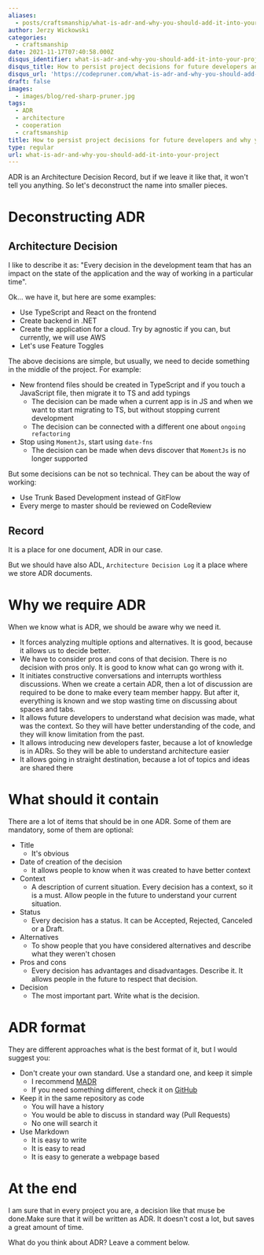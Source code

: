 ```yaml
---
aliases:
  - posts/craftsmanship/what-is-adr-and-why-you-should-add-it-into-your-project
author: Jerzy Wickowski
categories:
  - craftsmanship
date: 2021-11-17T07:40:58.000Z
disqus_identifier: what-is-adr-and-why-you-should-add-it-into-your-project
disqus_title: How to persist project decisions for future developers and why you should add ADR to your project?
disqus_url: 'https://codepruner.com/what-is-adr-and-why-you-should-add-it-into-your-project'
draft: false
images:
  - images/blog/red-sharp-pruner.jpg
tags:
  - ADR
  - architecture
  - cooperation
  - craftsmanship
title: How to persist project decisions for future developers and why you should add ADR to your project?
type: regular
url: what-is-adr-and-why-you-should-add-it-into-your-project
---
```


ADR is an Architecture Decision Record, but if we leave it like that, it won't tell you anything. So let's deconstruct the name into smaller pieces.  

# Deconstructing ADR

## Architecture Decision
I like to describe it as: "Every decision in the development team that has an impact on the state of the application and the way of working in a particular time". 

Ok... we have it, but here are some examples:
- Use TypeScript and React on the frontend
- Create backend in .NET
- Create the application for a cloud. Try by agnostic if you can, but currently, we will use AWS
- Let's use Feature Toggles

The above decisions are simple, but usually, we need to decide something in the middle of the project. For example:
- New frontend files should be created in TypeScript and if you touch a JavaScript file, then migrate it to TS and add typings
  - The decision can be made when a current app is in JS and when we want to start migrating to TS, but without stopping current development
  - The decision can be connected with a different one about `ongoing refactoring`
- Stop using `MomentJs`, start using `date-fns`
  - The decision can be made when devs discover that `MomentJs` is no longer supported

But some decisions can be not so technical. They can be about the way of working:
- Use Trunk Based Development instead of GitFlow
- Every merge to master should be reviewed on CodeReview

## Record
It is a place for one document, ADR in our case.

But we should have also ADL, `Architecture Decision Log` it a place where we store ADR documents.

# Why we require  ADR
When we know what is ADR, we should be aware why we need it.
- It forces analyzing multiple options and alternatives. It is good, because it allows us to decide better.
- We have to consider pros and cons of that decision. There is no decision with pros only. It is good to know what can go wrong with it.
- It initiates constructive conversations and interrupts worthless discussions. When we create a certain ADR, then a lot of discussion are required to be done to make every team member happy. But after it, everything is known and we stop wasting time on discussing about spaces and tabs.
- It allows future developers to understand what decision was made, what was the context. So they will have better understanding of the code, and they will know limitation from the past.
- It allows introducing new developers faster, because a lot of knowledge is in ADRs. So they will be able to understand architecture easier
- It allows going in straight destination, because a lot of topics and ideas are shared there

# What should it contain
There are a lot of items that should be in one ADR. Some of them are mandatory, some of them are optional:
- Title
  - It's obvious
- Date of creation of the decision
  - It allows people to know when it was created to have better context
- Context
  - A description of current situation. Every decision has a context, so it is a must. Allow people in the future to understand your current situation.
- Status
  - Every decision has a status. It can be Accepted, Rejected, Canceled or a Draft. 
- Alternatives
  - To show people that you have considered alternatives and describe what they weren't chosen
- Pros and cons
  - Every decision has advantages and disadvantages. Describe it. It allows people in the future to respect that decision.
- Decision
  - The most important part. Write what is the decision. 

# ADR format
They are different approaches what is the best format of it, but I would suggest you:

- Don't create your own standard. Use a standard one, and keep it simple
  - I recommend [MADR](https://github.com/adr/madr)
  - If you need something different, check it on [GitHub](https://github.com/joelparkerhenderson/architecture-decision-record)
- Keep it in the same repository as code
  - You will have a history
  - You would be able to discuss in standard way (Pull Requests)
  - No one will search it
- Use Markdown
  - It is easy to write
  - It is easy to read
  - It is easy to generate a webpage based

# At the end
I am sure that in every project you are, a decision like that muse be done.Make sure that it will be written as ADR. It doesn't cost a lot, but saves a great amount of time.

What do you think about ADR? Leave a comment below.

